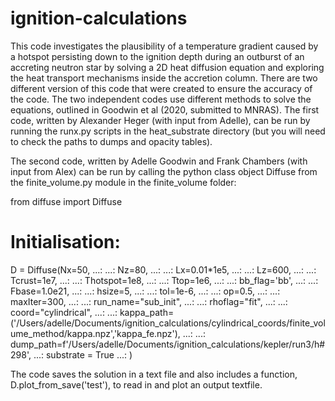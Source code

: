 # ignition-calculations


This code investigates the plausibility of a temperature gradient caused by a hotspot persisting down to
the ignition depth during an outburst of an accreting neutron star by solving a 2D heat
diffusion equation and exploring the heat transport mechanisms inside the accretion column.
There are two different version of this code that were created to ensure the accuracy of the code. The two independent codes use different methods to solve the equations, outlined in Goodwin et al (2020, submitted to MNRAS). 
The first code, written by Alexander Heger (with input from Adelle), can be run by running the runx.py scripts in the heat_substrate directory (but you will need to check the paths to dumps and opacity tables).

The second code, written by Adelle Goodwin and Frank Chambers (with input from Alex)  can be run by calling the python class object Diffuse from the finite_volume.py module in the finite_volume folder:


from diffuse import Diffuse 
# Initialisation:
D = Diffuse(Nx=50,
    ...:    ...:         Nz=80,
    ...:    ...:         Lx=0.01*1e5,
    ...:    ...:         Lz=600,
    ...:    ...:         Tcrust=1e7,
    ...:    ...:         Thotspot=1e8,
    ...:    ...:         Ttop=1e6,
    ...:    ...:          bb_flag='bb',
    ...:    ...:          Fbase=1.0e21,
    ...:    ...:         hsize=5,
    ...:    ...:          tol=1e-6,
    ...:    ...:          op=0.5,
    ...:    ...:          maxIter=300,
    ...:    ...:          run_name="sub_init",
    ...:    ...:          rhoflag="fit",
    ...:    ...:          coord="cylindrical",
    ...:    ...:          kappa_path=('/Users/adelle/Documents/ignition_calculations/cylindrical_coords/finite_volume_method/kappa.npz','kappa_fe.npz'),
    ...:    ...:          dump_path=f'/Users/adelle/Documents/ignition_calculations/kepler/run3/h#298',
    ...:          substrate = True
    ...:          )


The code saves the solution in a text file and also includes a function, D.plot_from_save('test'), 
to read in and plot an output textfile.

